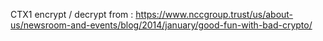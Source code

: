 CTX1 encrypt / decrypt from :
https://www.nccgroup.trust/us/about-us/newsroom-and-events/blog/2014/january/good-fun-with-bad-crypto/
